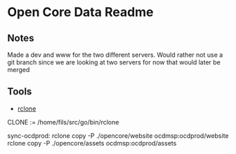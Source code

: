 #  Open Core Data Readme

## Notes

Made a dev and www for the two different servers.  Would rather not 
use a git branch since we are looking at two servers for now that would 
later be merged

## Tools

* [rclone](https://rclone.org/)

CLONE := /home/fils/src/go/bin/rclone

sync-ocdprod:
             rclone copy -P ./opencore/website ocdmsp:ocdprod/website
             rclone copy -P ./opencore/assets ocdmsp:ocdprod/assets

